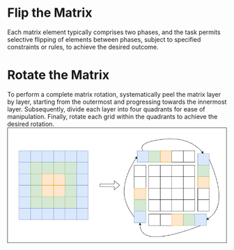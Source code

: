 # Flip the Matrix
Each matrix element typically comprises two phases, and the task permits selective flipping of elements between phases, subject to specified constraints or rules, to achieve the desired outcome.

# Rotate the Matrix
To perform a complete matrix rotation, systematically peel the matrix layer by layer, starting from the outermost and progressing towards the innermost layer. Subsequently, divide each layer into four quadrants for ease of manipulation. Finally, rotate each grid within the quadrants to achieve the desired rotation.
![rotate matrix](static/rotate_matrix.png)